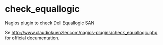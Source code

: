 check_equallogic
================

Nagios plugin to check Dell Equallogic SAN

Se http://www.claudiokuenzler.com/nagios-plugins/check_equallogic.php for official documentation.
